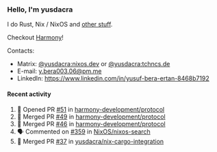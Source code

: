 ### Hello, I'm yusdacra

I do Rust, Nix / NixOS and [other stuff](https://yusdacra.gitlab.io/about).

Checkout [Harmony](https://github.com/harmony-development)!

Contacts:
- Matrix: [@yusdacra:nixos.dev](https://matrix.to/#/@yusdacra:nixos.dev) or [@yusdacra:tchncs.de](https://matrix.to/#/@yusdacra:tchncs.de)
- E-mail: y.bera003.06@pm.me
- LinkedIn: https://www.linkedin.com/in/yusuf-bera-ertan-8468b7192

#### Recent activity

<!--START_SECTION:activity-->
1. 💪 Opened PR [#51](https://github.com/harmony-development/protocol/pull/51) in [harmony-development/protocol](https://github.com/harmony-development/protocol)
2. 🎉 Merged PR [#49](https://github.com/harmony-development/protocol/pull/49) in [harmony-development/protocol](https://github.com/harmony-development/protocol)
3. 🎉 Merged PR [#46](https://github.com/harmony-development/protocol/pull/46) in [harmony-development/protocol](https://github.com/harmony-development/protocol)
4. 🗣 Commented on [#359](https://github.com/NixOS/nixos-search/issues/359) in [NixOS/nixos-search](https://github.com/NixOS/nixos-search)
5. 🎉 Merged PR [#37](https://github.com/yusdacra/nix-cargo-integration/pull/37) in [yusdacra/nix-cargo-integration](https://github.com/yusdacra/nix-cargo-integration)
<!--END_SECTION:activity-->
